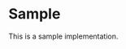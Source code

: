 
# Sample

This is a sample implementation.


<!-- 
## Secure Credential

```sh
npm run cli -- credential create \
--input './data/credential.json' \
--output './data/verifiable-credential.json' \
--key './data/key.json'
```

## Secure Presentation

```sh
npm run cli -- presentation create \
--input './data/presentation.json' \
--output './data/verifiable-presentation.json' \
--key './data/key.json'
```

## Unsecured Verifiable Presentation

```sh
npm run cli -- presentation create \
--input './data/presentation.json' \
--output './data/unsecured.verifiable-presentation.json'
```

## Verify Credential

```sh
npm run cli -- credential verify \
--input './data/verifiable-credential.json' \
--output './data/verifiable-credential.verified.json'
```

## Verify Presentation

```sh
npm run cli -- presentation verify \
--input './data/verifiable-presentation.json' \
--output './data/verifiable-presentation.verified.json'
```


### Extensions

## Generate a Key

```sh
npm run cli -- key generate --private --alg ES384 \
--output './data/private.key.ES384.json'
```


## Secure Credential with Schema

```sh
npm run cli -- credential create \
--input './data/credential-with-schema.json' \
--output './data/verifiable-credential-with-schema.json' \
--key './data/key.json'
```

## Verify Credential with Schema

```sh
npm run cli -- credential verify \
--input './data/verifiable-credential-with-schema.json' \
--output './data/verifiable-credential-with-schema.verified.json'
```


## Secure Presentation with Holder

```sh
npm run cli -- presentation create \
--input './data/presentation-with-holder.json' \
--output './data/verifiable-presentation-with-holder.json' \
--key './data/key.json'
```

## Verify Presentation with Holder

```sh
npm run cli -- presentation verify \
--input './data/verifiable-presentation-with-holder.json' \
--output './data/verifiable-presentation-with-holder.verified.json'
``` -->
